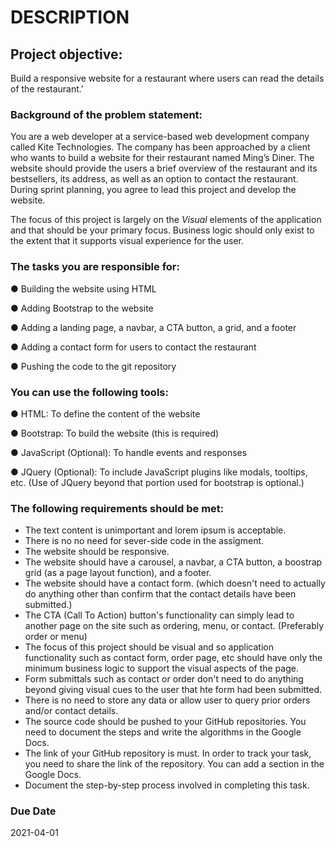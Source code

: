 # DESCRIPTION

## Project objective: 

Build a responsive website for a restaurant where users can read the details of the restaurant.’


### Background of the problem statement: 

You are a web developer at a service-based web development company called Kite Technologies. The company has been approached by a client who wants to build a website for their restaurant named Ming’s Diner. The website should provide the users a brief overview of the restaurant and its bestsellers, its address, as well as an option to contact the restaurant. During sprint planning, you agree to lead this project and develop the website. 

The focus of this project is largely on the *Visual* elements of the application and that should be your primary focus.  Business logic should only exist to the extent that it supports
visual experience for the user.


### The tasks you are responsible for: 

● Building the website using HTML

● Adding Bootstrap to the website

● Adding a landing page, a navbar, a CTA button, a grid, and a footer

● Adding a contact form for users to contact the restaurant

● Pushing the code to the git repository


### You can use the following tools: 

● HTML: To define the content of the website

● Bootstrap: To build the website (this is required)

● JavaScript (Optional): To handle events and responses

● JQuery (Optional): To include JavaScript plugins like modals, tooltips, etc.   (Use of JQuery beyond that portion used for bootstrap is optional.)


### The following requirements should be met:

 * The text content is unimportant and lorem ipsum is acceptable.
 * There is no no need for sever-side code in the assigment.  
 * The website should be responsive.
 * The website should have a carousel, a navbar, a CTA button, a boostrap grid (as a page layout function), and a footer. 
 * The website should have a contact form. (which doesn't need to actually do anything other than confirm that the contact details have been submitted.)
 * The CTA (Call To Action) button's functionality can simply lead to another page on the site such as ordering, menu, or contact.  (Preferably order or menu)
 * The focus of this project should be visual and so application functionality such as contact form, order page, etc should have only the minimum business logic to support the visual aspects of the page.
 * Form submittals such as contact or order don't need to do anything beyond giving visual cues to the user that hte form had been submitted.
 * There is no need to store any data or allow user to query prior orders and/or contact details.
 * The source code should be pushed to your GitHub repositories. You need to document the steps and write the algorithms in the Google Docs.
 * The link of your GitHub repository is must. In order to track your task, you need to share the link of the repository. You can add a section in the Google Docs. 
 * Document the step-by-step process involved in completing this task.


### Due Date

2021-04-01

